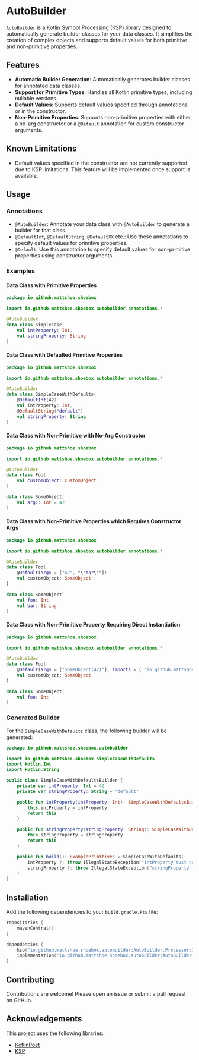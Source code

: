 # AutoBuilder

`AutoBuilder` is a Kotlin Symbol Processing (KSP) library designed to automatically generate builder classes for your data classes. It simplifies the creation of complex objects and supports default values for both primitive and non-primitive properties.

## Features

- **Automatic Builder Generation**: Automatically generates builder classes for annotated data classes.
- **Support for Primitive Types**: Handles all Kotlin primitive types, including nullable versions.
- **Default Values**: Supports default values specified through annotations or in the constructor.
- **Non-Primitive Properties**: Supports non-primitive properties with either a no-arg constructor or a `@Default` annotation for custom constructor arguments.

## Known Limitations

- Default values specified in the constructor are not currently supported due to KSP limitations. This feature will be implemented once support is available.

## Usage

### Annotations

- `@AutoBuilder`: Annotate your data class with `@AutoBuilder` to generate a builder for that class.
- `@DefaultInt`, `@DefaultString`, `@DefaultXX` etc.: Use these annotations to specify default values for primitive properties.
- `@Default`: Use this annotation to specify default values for non-primitive properties using constructor arguments.

### Examples

#### Data Class with Primitive Properties

```kotlin
package io.github.mattshoe.shoebox

import io.github.mattshoe.shoebox.autobuilder.annotations.*

@AutoBuilder
data class SimpleCase(
    val intProperty: Int,
    val stringProperty: String
)
```

#### Data Class with Defaulted Primitive Properties

```kotlin
package io.github.mattshoe.shoebox

import io.github.mattshoe.shoebox.autobuilder.annotations.*

@AutoBuilder
data class SimpleCaseWithDefaults(
    @DefaultInt(42)
    val intProperty: Int,
    @DefaultString("default")
    val stringProperty: String
)
```

#### Data Class with Non-Primitive with No-Arg Constructor 

```kotlin
package io.github.mattshoe.shoebox

import io.github.mattshoe.shoebox.autobuilder.annotations.*

@AutoBuilder
data class Foo(
    val customObject: CustomObject
)

data class SomeObject(
    val arg1: Int = 42
)
```

#### Data Class with Non-Primitive Properties which Requires Constructor Args

```kotlin
package io.github.mattshoe.shoebox

import io.github.mattshoe.shoebox.autobuilder.annotations.*

@AutoBuilder
data class Foo(
    @Default(args = ["42", "\"bar\""])
    val customObject: SomeObject
)

data class SomeObject(
    val foo: Int,
    val bar: String
)
```

#### Data Class with Non-Primitive Property Requiring Direct Instantiation

```kotlin
package io.github.mattshoe.shoebox

import io.github.mattshoe.shoebox.autobuilder.annotations.*

@AutoBuilder
data class Foo(
    @Default(args = ["SomeObject(42)"], imports = [ "io.github.mattshoe.shoebox.SomeObject"])
    val customObject: SomeObject
)

data class SomeObject(
    val foo: Int
)
```

### Generated Builder

For the `SimpleCaseWithDefaults` class, the following builder will be generated:

```kotlin
package io.github.mattshoe.shoebox.autobuilder

import io.github.mattshoe.shoebox.SimpleCaseWithDefaults
import kotlin.Int
import kotlin.String

public class SimpleCaseWithDefaultsBuilder {
    private var intProperty: Int = 42
    private var stringProperty: String = "default"

    public fun intProperty(intProperty: Int): SimpleCaseWithDefaultsBuilder {
        this.intProperty = intProperty
        return this
    }

    public fun stringProperty(stringProperty: String): SimpleCaseWithDefaultsBuilder {
        this.stringProperty = stringProperty
        return this
    }

    public fun build(): ExamplePrimitives = SimpleCaseWithDefaults(
        intProperty ?: throw IllegalStateException("intProperty must not be null!"),
        stringProperty ?: throw IllegalStateException("stringProperty must not be null!")
    )
}
```

## Installation

Add the following dependencies to your `build.gradle.kts` file:

```kotlin
repositories {
    mavenCentral()
}

dependencies {
    ksp("io.github.mattshoe.shoebox.autobuilder:AutoBuilder.Processor:1.0.0")
    implementation("io.github.mattshoe.shoebox.autobuilder:AutoBuilder.Annotations:1.0.0")
}
```

## Contributing

Contributions are welcome! Please open an issue or submit a pull request on GitHub.


## Acknowledgements

This project uses the following libraries:
- [KotlinPoet](https://github.com/square/kotlinpoet)
- [KSP](https://github.com/google/ksp)
